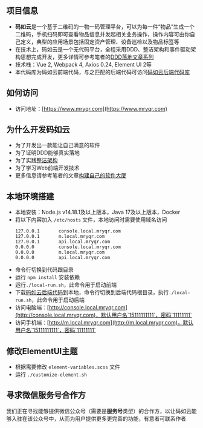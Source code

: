 ## 项目信息
- **码如云**是一个基于二维码的一物一码管理平台，可以为每一件“物品”生成一个二维码，手机扫码即可查看物品信息并发起相关业务操作，操作内容可由你自己定义，典型的应用场景包括固定资产管理、设备巡检以及物品标签等
- 在技术上，码如云是一个无代码平台，全程采用DDD、整洁架构和事件驱动架构思想完成开发，更多详情可参考笔者的[DDD落地文章系列](https://docs.mryqr.com/ddd-introduction/)
- 技术栈：Vue 2, Webpack 4, Axios 0.24, Element UI 2等
- 本代码库为码如云前端代码，与之匹配的后端代码可访问[码如云后端代码库](https://github.com/mryqr-com/mry-backend)


## 如何访问
- 访问地址：[https://www.mryqr.com](https://www.mryqr.com)


## 为什么开发码如云
- 为了开发出一款能让自己满意的软件
- 为了证明DDD能够真实落地
- 为了实践[整洁架构](https://blog.cleancoder.com/uncle-bob/2012/08/13/the-clean-architecture.html)
- 为了学习Web前端开发技术
- 更多信息请参考笔者的文章[构建自己的软件大厦](https://docs.mryqr.com/build-your-own-software-skyscraper/)


## 本地环境搭建
- 本地安装：Node.js v14.18.1及以上版本，Java 17及以上版本，Docker
- 将以下内容加入 `/etc/hosts` 文件，本地访问时需要使用域名访问
  ```
  127.0.0.1       console.local.mryqr.com
  127.0.0.1       m.local.mryqr.com
  127.0.0.1       api.local.mryqr.com
  0.0.0.0         console.local.mryqr.com
  0.0.0.0         m.local.mryqr.com
  0.0.0.0         api.local.mryqr.com
  ```
- 命令行切换到代码跟目录
- 运行 `npm install` 安装依赖
- 运行`./local-run.sh`，此命令用于启动前端
- 下载[码如云后端代码](https://github.com/mryqr-com/mry-backend)到本地，命令行切换到后端代码根目录，执行`./local-run.sh`，此命令用于启动后端
- 访问电脑端：[http://console.local.mryqr.com](http://console.local.mryqr.com)，默认用户名`15111111111`，密码`11111111`
- 访问手机端：[http://m.local.mryqr.com](http://m.local.mryqr.com)，默认用户名`15111111111`，密码`11111111`

## 修改ElementUI主题
- 根据需要修改 `element-variables.scss` 文件
- 运行 `./customize-element.sh`


## 寻求微信服务号合作方

我们正在寻找能够提供微信公众号（需要是**服务号**类型）的合作方，以让码如云能够入驻在该公众号中，从而为用户提供更多更完善的功能，有意者可联系作者


